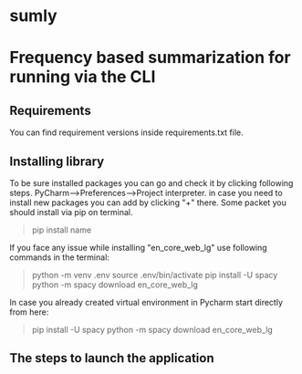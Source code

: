 # sumly
# Frequency based summarization for running via the CLI


   ## Requirements
You can find requirement versions inside requirements.txt file.

## Installing library

To be sure installed packages you can go and check it by clicking following steps. PyCharm-->Preferences-->Project interpreter. in case you need to install new packages you can add by clicking "+" there.
Some packet you should install via pip on terminal. 
> pip install name

If you face any issue while installing  "en_core_web_lg" use following commands in the terminal:

>python -m venv .env
>source .env/bin/activate
>pip install -U spacy
>python -m spacy download en_core_web_lg

In case you already created virtual environment in Pycharm start directly from here:

>pip install -U spacy
>python -m spacy download en_core_web_lg

## The steps to launch the application
